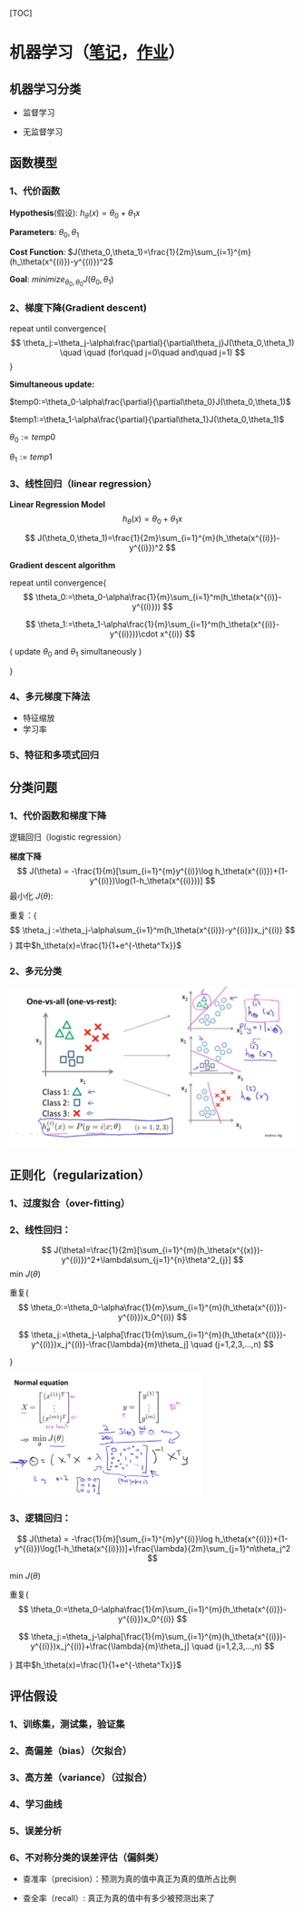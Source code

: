 [TOC]

# 机器学习（[笔记](https://sanzo.top/Default/ml-AndrewNg/)，[作业](https://www.cnblogs.com/maxiaodoubao/p/10184428.html)）

## 机器学习分类

- 监督学习

- 无监督学习



## 函数模型

### 1、代价函数

**Hypothesis**(假设):	$h_\theta(x)=\theta_0+\theta_1x$

**Parameters**:	$\theta_0,\theta_1$

**Cost Function**:	$J(\theta_0,\theta_1)=\frac{1}{2m}\sum_{i=1}^{m}(h_\theta(x^{(i)})-y^{(i)})^2$

**Goal**:	$minimize_{\theta_0,\theta_0} J(\theta_0,\theta_1)$

### 2、梯度下降(Gradient descent)

repeat until convergence{
$$
\theta_j:=\theta_j-\alpha\frac{\partial}{\partial\theta_j}J(\theta_0,\theta_1)
\quad \quad (for\quad j=0\quad and\quad j=1)
$$
}

**Simultaneous update:**

$temp0:=\theta_0-\alpha\frac{\partial}{\partial\theta_0}J(\theta_0,\theta_1)$

$temp1:=\theta_1-\alpha\frac{\partial}{\partial\theta_1}J(\theta_0,\theta_1)$

$\theta_0:=temp0$

$\theta_1:=temp1$

### 3、线性回归（linear regression）

**Linear Regression Model**
$$
h_\theta(x)=\theta_0+\theta_1x
$$

$$
J(\theta_0,\theta_1)=\frac{1}{2m}\sum_{i=1}^{m}(h_\theta(x^{(i)})-y^{(i)})^2
$$

**Gradient descent algorithm**

repeat until convergence{
$$
\theta_0:=\theta_0-\alpha\frac{1}{m}\sum_{i=1}^m(h_\theta(x^{(i)}-y^{(i)}))
$$

$$
\theta_1:=\theta_1-\alpha\frac{1}{m}\sum_{i=1}^m(h_\theta(x^{(i)}-y^{(i)}))\cdot x^{(i)}
$$

( update $\theta_0$ and $\theta_1$ simultaneously )

}  

### 4、多元梯度下降法

- 特征缩放
- 学习率

### 5、特征和多项式回归

## 分类问题

### 1、代价函数和梯度下降

逻辑回归（logistic regression）

**梯度下降**
$$
J(\theta) = -\frac{1}{m}[\sum_{i=1}^{m}y^{(i)}\log h_\theta(x^{(i)})+(1-y^{(i)})\log(1-h_\theta(x^{(i)}))]
$$
最小化 $J(\theta)$:

重复：{
$$
\theta_j :=\theta_j-\alpha\sum_{i=1}^m(h_\theta(x^{(i)})-y^{(i)})x_j^{(i)}
$$
}	其中$h_\theta(x)=\frac{1}{1+e^{-\theta^Tx}}$



### 2、多元分类

<img src="img/机器学习/image-20221012200645504.png" alt="image-20221012200645504" style="zoom: 50%;" /> 





## 正则化（regularization）

### 1、过度拟合（over-fitting）



### 2、线性回归：

$$
J(\theta)=\frac{1}{2m}[\sum_{i=1}^{m}(h_\theta(x^{(x)})-y^{(i)})^2+\lambda\sum_{j=1}^{n}\theta^2_{j}]
$$
min $J(\theta)$

重复{
$$
\theta_0:=\theta_0-\alpha\frac{1}{m}\sum_{i=1}^{m}(h_\theta(x^{(i)})-y^{(i)})x_0^{(i)}
$$

$$
\theta_j:=\theta_j-\alpha[\frac{1}{m}\sum_{i=1}^{m}(h_\theta(x^{(i)})-y^{(i)})x_j^{(i)}-\frac{\lambda}{m}\theta_j]
\quad (j=1,2,3,...,n)
$$

}

<img src="img/机器学习/image-20221012215552586.png" alt="image-20221012215552586" style="zoom: 33%;" /> 

### 3、逻辑回归：

$$
J(\theta) = -\frac{1}{m}[\sum_{i=1}^{m}y^{(i)}\log h_\theta(x^{(i)})+(1-y^{(i)})\log(1-h_\theta(x^{(i)}))]+\frac{\lambda}{2m}\sum_{j=1}^n\theta_j^2
$$

 min $J(\theta)$

重复{
$$
\theta_0:=\theta_0-\alpha\frac{1}{m}\sum_{i=1}^{m}(h_\theta(x^{(i)})-y^{(i)})x_0^{(i)}
$$

$$
\theta_j:=\theta_j-\alpha[\frac{1}{m}\sum_{i=1}^{m}(h_\theta(x^{(i)})-y^{(i)})x_j^{(i)}+\frac{\lambda}{m}\theta_j]
\quad (j=1,2,3,...,n)
$$

}	其中$h_\theta(x)=\frac{1}{1+e^{-\theta^Tx}}$ 

  ## 评估假设

### 1、训练集，测试集，验证集



### 2、高偏差（bias）（欠拟合）



### 3、高方差（variance）（过拟合）



### 4、学习曲线



### 5、误差分析



### 6、不对称分类的误差评估（偏斜类）

- 查准率（precision）：预测为真的值中真正为真的值所占比例

- 查全率（recall）: 真正为真的值中有多少被预测出来了
